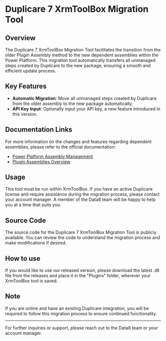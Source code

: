 # Duplicare 7 XrmToolBox Migration Tool

## Overview

The Duplicare 7 XrmToolBox Migration Tool facilitates the transition from the older Plugin Assembly method to the new dependent assemblies within the Power Platform. This migration tool automatically transfers all unmanaged steps created by Duplicare to the new package, ensuring a smooth and efficient update process.

## Key Features

- **Automatic Migration**: Move all unmanaged steps created by Duplicare from the older assembly to the new package automatically.
- **API Key Input**: Optionally input your API key, a new feature introduced in this version.

## Documentation Links

For more information on the changes and features regarding dependent assemblies, please refer to the official documentation:
- [Power Platform Assembly Management](https://learn.microsoft.com/en-us/power-platform/developer/common-data-service/dependent-assemblies)
- [Plugin Assemblies Overview](https://learn.microsoft.com/en-us/power-platform/developer/common-data-service/plugin-assemblies)

## Usage

This tool must be run within XrmToolBox. If you have an active Duplicare license and require assistance during the migration process, please contact your account manager. A member of the Data8 team will be happy to help you at a time that suits you.

## Source Code

The source code for the Duplicare 7 XrmToolBox Migration Tool is publicly available. You can review the code to understand the migration process and make modifications if desired.

## How to use

If you would like to use our released version, please download the latest .dll file from the releases and place it in the "Plugins" folder, wherever your XrmToolBox tool is saved.

## Note

If you are online and have an existing Duplicare integration, you will be required to follow this migration process to ensure continued functionality.

---

For further inquiries or support, please reach out to the Data8 team or your account manager.
